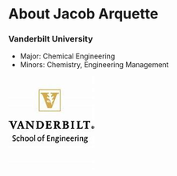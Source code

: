 # About Jacob Arquette

### Vanderbilt University
- Major: Chemical Engineering
- Minors: Chemistry, Engineering Management

![](OIP.jpg)
